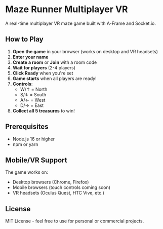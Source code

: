# Maze Runner Multiplayer VR

A real-time multiplayer VR maze game built with A-Frame and Socket.io.

## How to Play

1. **Open the game** in your browser (works on desktop and VR headsets)
2. **Enter your name**
3. **Create a room** or **Join** with a room code
4. **Wait for players** (2-4 players)
5. **Click Ready** when you're set
6. **Game starts** when all players are ready!
7. **Controls**: 
   - W/↑ = North
   - S/↓ = South
   - A/← = West
   - D/→ = East
8. **Collect all 5 treasures** to win!

## Prerequisites
- Node.js 16 or higher
- npm or yarn

## Mobile/VR Support

The game works on:
- Desktop browsers (Chrome, Firefox)
- Mobile browsers (touch controls coming soon)
- VR headsets (Oculus Quest, HTC Vive, etc.)

## License

MIT License - feel free to use for personal or commercial projects. 